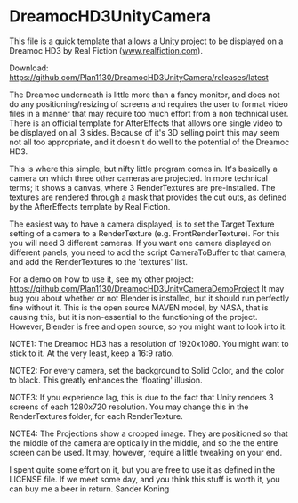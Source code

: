 # DreamocHD3UnityCamera

This file is a quick template that allows a Unity project to be displayed 
on a Dreamoc HD3 by Real Fiction (www.realfiction.com).

Download: https://github.com/Plan1130/DreamocHD3UnityCamera/releases/latest

The Dreamoc underneath is little more than a fancy monitor, and does not do 
any positioning/resizing of screens and requires the user to format video
files in a manner that may require too much effort from a non technical
user. There is an official template for AfterEffects that allows one single
video to be displayed on all 3 sides. Because of it's 3D selling point this
may seem not all too appropriate, and it doesn't do well to the potential
of the Dreamoc HD3.

This is where this simple, but nifty little program comes in. It's
basically a camera on which three other cameras are projected. In more
technical terms; it shows a canvas, where 3 RenderTextures are pre-installed.
The textures are rendered through a mask that provides the cut outs, as 
defined by the AfterEffects template by Real Fiction.

The easiest way to have a camera displayed, is to set the Target Texture
setting of a camera to a RenderTexture (e.g. FrontRenderTexture). For
this you will need 3 different cameras. If you want one camera displayed
on different panels, you need to add the script CameraToBuffer to that
camera, and add the RenderTextures to the 'textures' list.

For a demo on how to use it, see my other project:
https://github.com/Plan1130/DreamocHD3UnityCameraDemoProject
It may bug you about whether or not Blender is installed, but it should 
run perfectly fine without it. This is the open source MAVEN model, by NASA,
that is causing this, but it is non-essential to the functioning of the
project. However, Blender is free and open source, so you might want to look
into it.

NOTE1: The Dreamoc HD3 has a resolution of 1920x1080. You might want to
stick to it. At the very least, keep a 16:9 ratio.

NOTE2: For every camera, set the background to Solid Color, and the color
to black. This greatly enhances the 'floating' illusion.

NOTE3: If you experience lag, this is due to the fact that Unity renders 3
screens of each 1280x720 resolution. You may change this in the 
RenderTextures folder, for each RenderTexture.

NOTE4: The Projections show a cropped image. They are positioned so that
the middle of the camera are optically in the middle, and so the the entire
screen can be used. It may, however, require a little tweaking on your end.


I spent quite some effort on it, but you are free to use it as defined 
in the LICENSE file. If we meet some day, and you think this stuff is 
worth it, you can buy me a beer in return.                    Sander Koning

